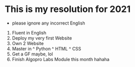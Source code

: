 # This is my resolution for 2021
- please ignore any incorrect English

1. Fluent in English
2. Deploy my very first Website
3. Own 2 Website
4. Master in
   ^ Python
   ^ HTML
   ^ CSS
5. Get a GF maybe, lol
6. Finish Algopro Labs Module this month hahaha
